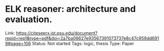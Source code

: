 # ELK reasoner: architecture and evaluation.

Link: https://citeseerx.ist.psu.edu/document?repid=rep1&type=pdf&doi=2a7ba06627e93567391073737e8c47c959dd6919#page=106
Status: Not started
Tags: logic, thesis
Type: Paper
